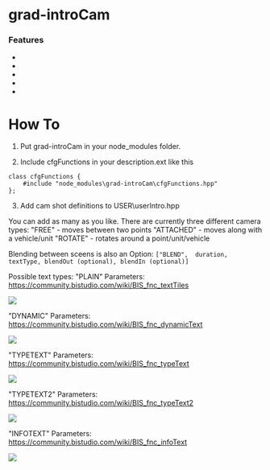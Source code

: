 # grad-introCam

### Features
- 
-
-
-
-

# How To
1. Put grad-introCam in your node_modules folder.

2. Include cfgFunctions in your description.ext like this
```
class cfgFunctions {
	#include "node_modules\grad-introCam\cfgFunctions.hpp"	
};
```

3. Add cam shot definitions to USER\userIntro.hpp

You can add as many as you like. There are currently three different camera types:
"FREE" - moves between two points
"ATTACHED" - moves along with a vehicle/unit
"ROTATE" - rotates around a point/unit/vehicle



Blending between sceens is also an Option:
`["BLEND",  duration, textType, blendOut (optional), blendIn (optional)]`

Possible text types:
"PLAIN"
Parameters: https://community.bistudio.com/wiki/BIS_fnc_textTiles

![](https://community.bistudio.com/wikidata/images/thumb/2/24/BIS_fnc_textTiles.gif/400px-BIS_fnc_textTiles.gif)

"DYNAMIC"
Parameters: https://community.bistudio.com/wiki/BIS_fnc_dynamicText

![](https://community.bistudio.com/wikidata/images/thumb/2/22/BIS_fnc_dynamicText_v2.gif/400px-BIS_fnc_dynamicText_v2.gif)

"TYPETEXT"
Parameters: https://community.bistudio.com/wiki/BIS_fnc_typeText

![](https://community.bistudio.com/wikidata/images/thumb/f/fe/BIS_fnc_typeText.gif/400px-BIS_fnc_typeText.gif)

"TYPETEXT2"
Parameters: https://community.bistudio.com/wiki/BIS_fnc_typeText2

![](https://community.bistudio.com/wikidata/images/thumb/e/e3/BIS_fnc_typeText2.gif/400px-BIS_fnc_typeText2.gif)

"INFOTEXT"
Parameters: https://community.bistudio.com/wiki/BIS_fnc_infoText

![](https://community.bistudio.com/wikidata/images/thumb/1/15/BIS_fnc_infoText.gif/800px-BIS_fnc_infoText.gif)




